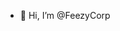 - 👋 Hi, I’m @FeezyCorp

<!---
FeezyCorp/FeezyCorp is a ✨ special ✨ repository because its `README.md` (this file) appears on your GitHub profile.
You can click the Preview link to take a look at your changes.
--->
